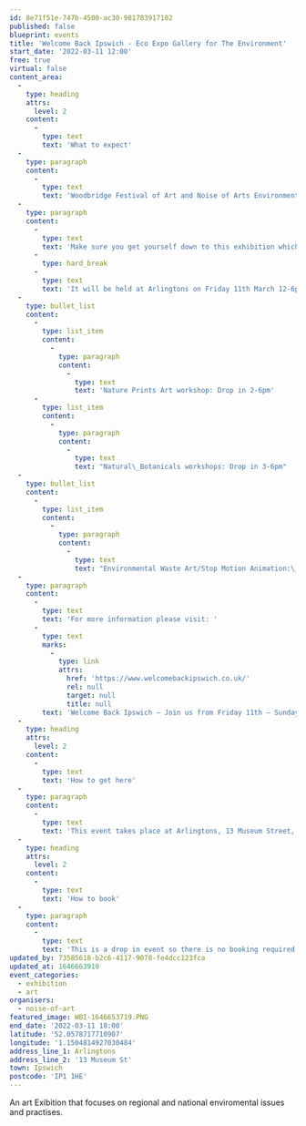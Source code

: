 ```yaml
---
id: 8e71f51e-747b-4500-ac30-981783917102
published: false
blueprint: events
title: 'Welcome Back Ipswich - Eco Expo Gallery for The Environment'
start_date: '2022-03-11 12:00'
free: true
virtual: false
content_area:
  -
    type: heading
    attrs:
      level: 2
    content:
      -
        type: text
        text: 'What to expect'
  -
    type: paragraph
    content:
      -
        type: text
        text: 'Woodbridge Festival of Art and Noise of Arts Environmental Zone are collaborating with regional and national environmental organisations to present a free-to-enter pop-up Eco exhibition on environmental issues and practices.'
  -
    type: paragraph
    content:
      -
        type: text
        text: 'Make sure you get yourself down to this exhibition which will include exhibits, educational talks, and interactive workshops.'
      -
        type: hard_break
      -
        type: text
        text: 'It will be held at Arlingtons on Friday 11th March 12-6pm'
  -
    type: bullet_list
    content:
      -
        type: list_item
        content:
          -
            type: paragraph
            content:
              -
                type: text
                text: 'Nature Prints Art workshop: Drop in 2-6pm'
      -
        type: list_item
        content:
          -
            type: paragraph
            content:
              -
                type: text
                text: "Natural\_Botanicals workshops: Drop in 3-6pm"
  -
    type: bullet_list
    content:
      -
        type: list_item
        content:
          -
            type: paragraph
            content:
              -
                type: text
                text: "Environmental Waste Art/Stop Motion Animation:\_by Rubbish Walks: Drop in 12-4pm"
  -
    type: paragraph
    content:
      -
        type: text
        text: 'For more information please visit: '
      -
        type: text
        marks:
          -
            type: link
            attrs:
              href: 'https://www.welcomebackipswich.co.uk/'
              rel: null
              target: null
              title: null
        text: 'Welcome Back Ipswich – Join us from Friday 11th – Sunday 13th March 2022'
  -
    type: heading
    attrs:
      level: 2
    content:
      -
        type: text
        text: 'How to get here'
  -
    type: paragraph
    content:
      -
        type: text
        text: 'This event takes place at Arlingtons, 13 Museum Street, Ipswich IP1 1HE.'
  -
    type: heading
    attrs:
      level: 2
    content:
      -
        type: text
        text: 'How to book'
  -
    type: paragraph
    content:
      -
        type: text
        text: 'This is a drop in event so there is no booking required.'
updated_by: 73585618-b2c6-4117-9078-fe4dcc123fca
updated_at: 1646663910
event_categories:
  - exhibition
  - art
organisers:
  - noise-of-art
featured_image: WBI-1646653719.PNG
end_date: '2022-03-11 18:00'
latitude: '52.0578717710907'
longitude: '1.1504814927030484'
address_line_1: Arlingtons
address_line_2: '13 Museum St'
town: Ipswich
postcode: 'IP1 1HE'
---
```

An art Exibition that focuses on regional and national enviromental issues and practises.